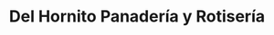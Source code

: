 ---
title: "Del Hornito Panadería y Rotisería"
url: /azul/del-hornito-panaderia-y-rotiseria/
shop: panadería
---
